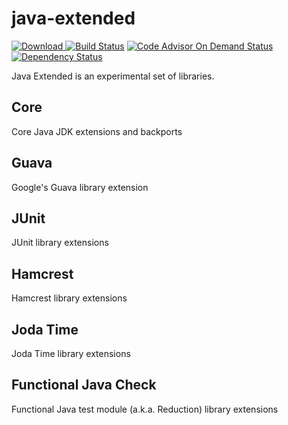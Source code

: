 
java-extended
==============
[ ![Download](https://api.bintray.com/packages/pawelprazak/maven/java-extended/images/download.svg) ](https://bintray.com/pawelprazak/maven/java-extended/_latestVersion)
[![Build Status](https://travis-ci.org/pawelprazak/java-extended.svg?branch=master)](https://travis-ci.org/pawelprazak/java-extended)
[![Code Advisor On Demand Status](https://badges.ondemand.coverity.com/jobs/j1r5iierml3pbbb5ajil30sm34)](https://ondemand.coverity.com/jobs/j1r5iierml3pbbb5ajil30sm34/results)
[![Dependency Status](https://www.versioneye.com/user/projects/5534f70f050e7cfd3100008b/badge.svg?style=flat)](https://www.versioneye.com/user/projects/5534f70f050e7cfd3100008b)


Java Extended is an experimental set of libraries.

Core
----
Core Java JDK extensions and backports

Guava
-----
Google's Guava library extension

JUnit
-----
JUnit library extensions

Hamcrest
--------
Hamcrest library extensions

Joda Time
---------
Joda Time library extensions

Functional Java Check
---------------------
Functional Java test module (a.k.a. Reduction) library extensions
